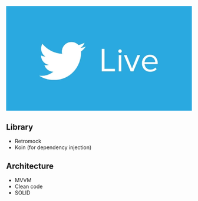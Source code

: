 
<img src="images/logo.png" alt="ArchiTecture logo"/>

## Library
- Retromock
- Koin (for dependency injection)

## Architecture
- MVVM
- Clean code
- SOLID